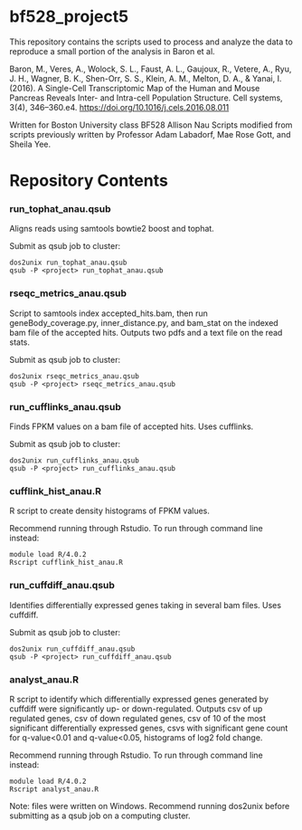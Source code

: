 # bf528_project5

This repository contains the scripts used to process and analyze the data to reproduce a small portion of the analysis in Baron et al.

Baron, M., Veres, A., Wolock, S. L., Faust, A. L., Gaujoux, R., Vetere, A., Ryu, J. H., Wagner, B. K., Shen-Orr, S. S., Klein, A. M., Melton, D. A., & Yanai, I. (2016). A Single-Cell Transcriptomic Map of the Human and Mouse Pancreas Reveals Inter- and Intra-cell Population Structure. Cell systems, 3(4), 346–360.e4. https://doi.org/10.1016/j.cels.2016.08.011

Written for Boston University class BF528
Allison Nau
Scripts modified from scripts previously written by Professor Adam Labadorf, Mae Rose Gott, and Sheila Yee.

# Repository Contents

### run_tophat_anau.qsub ###
Aligns reads using samtools bowtie2 boost and tophat.

Submit as qsub job to cluster:
```
dos2unix run_tophat_anau.qsub
qsub -P <project> run_tophat_anau.qsub
```


### rseqc_metrics_anau.qsub ###
Script to samtools index accepted_hits.bam, then run geneBody_coverage.py, inner_distance.py, and bam_stat on the indexed bam file of the accepted hits. 
Outputs two pdfs and a text file on the read stats.

Submit as qsub job to cluster:
```
dos2unix rseqc_metrics_anau.qsub
qsub -P <project> rseqc_metrics_anau.qsub
```


### run_cufflinks_anau.qsub ###
Finds FPKM values on a bam file of accepted hits. Uses cufflinks.

Submit as qsub job to cluster:
```
dos2unix run_cufflinks_anau.qsub
qsub -P <project> run_cufflinks_anau.qsub
```


### cufflink_hist_anau.R ###
R script to create density histograms of FPKM values.

Recommend running through Rstudio. To run through command line instead:
```
module load R/4.0.2
Rscript cufflink_hist_anau.R
```


### run_cuffdiff_anau.qsub ###
Identifies differentially expressed genes taking in several bam files. Uses cuffdiff.

Submit as qsub job to cluster:
```
dos2unix run_cuffdiff_anau.qsub
qsub -P <project> run_cuffdiff_anau.qsub
```


### analyst_anau.R ###
R script to identify which differentially expressed genes generated by cuffdiff were significantly up- or down-regulated. 
Outputs csv of up regulated genes, csv of down regulated genes, csv of 10 of the most significant differentially expressed genes, 
csvs with significant gene count for q-value<0.01 and q-value<0.05, 
histograms of log2 fold change.

Recommend running through Rstudio. To run through command line instead:
```
module load R/4.0.2
Rscript analyst_anau.R
```


Note: files were written on Windows. Recommend running dos2unix before submitting as a qsub job on a computing cluster.